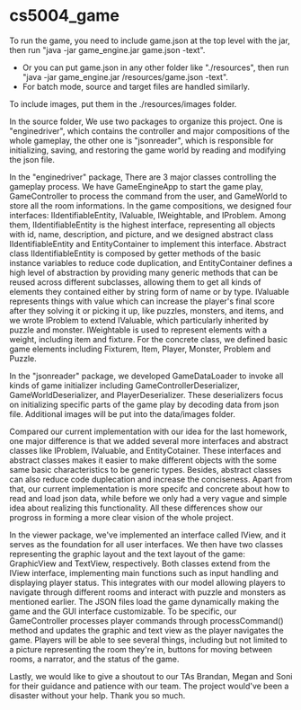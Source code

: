 # cs5004_game

To run the game, you need to include game.json at the top level with the jar, then run "java -jar game_engine.jar game.json -text".
  - Or you can put game.json in any other folder like "./resources", then run "java -jar game_engine.jar /resources/game.json -text".
  - For batch mode, source and target files are handled similarly.

To include images, put them in the ./resources/images folder.

In the source folder, We use two packages to organize this project. One is "enginedriver", which contains the controller and major compositions of the whole gameplay, the other one is "jsonreader", which is responsible for initializing, saving, and restoring the game world by reading and modifying the json file.

In the "enginedriver" package, There are 3 major classes controlling the gameplay process. We have GameEngineApp to start the game play, GameController to process the command from the user, and GameWorld to store all the room informations. In the game compositions, we designed four interfaces: IIdentifiableEntity, IValuable, IWeightable, and IProblem. Among them, IIdentifiableEntity is the highest interface, representing all objects with id, name, description, and picture, and we designed abstract class IIdentifiableEntity and EntityContainer to implement this interface. Abstract class IIdentifiableEntity is composed by getter methods of the basic instance variables to reduce code duplication, and EntityContainer defines a high level of abstraction by providing many generic methods that can be reused across different subclasses, allowing them to get all kinds of elements they contained either by string form of name or by type. IValuable represents things with value which can increase the player's final score after they solving it or picking it up, like puzzles, monsters, and items, and we wrote IProblem to extend IValuable, which particularly inherited by puzzle and monster. IWeightable is used to represent elements with a weight, including item and fixture. For the concrete class, we defined basic game elements including Fixturem, Item, Player, Monster, Problem and Puzzle.

In the "jsonreader" package, we developed GameDataLoader to invoke all kinds of game initializer including GameControllerDeserializer, GameWorldDeserializer, and PlayerDeserializer. These deserializers focus on initializing specific parts of the game play by decoding data from json file. Additional images will be put into the data/images folder.

Compared our current implementation with our idea for the last homework, one major difference is that we added several more interfaces and abstract classes like IProblem, IValuable, and EntityCotainer. These interfaces and abstract classes makes it easier to make different objects with the some same basic characteristics to be generic types. Besides, abstract classes can also reduce code duplecation and increase the conciseness. Apart from that, our current implementation is more specifc and concrete about how to read and load json data, while before we only had a very vague and simple idea about realizing this functionality. All these differences show our progross in forming a more clear vision of the whole project.

In the viewer package, we've implemented an interface called IView, and it serves as the foundation for all user interfaces. We then have two classes representing the graphic layout and the text layout of the game: GraphicView and TextView, respectively. Both classes extend from the IView interface, implementing main functions such as input handling and displaying player status. This integrates with our model allowing players to navigate through different rooms and interact with puzzle and monsters as mentioned earlier. The JSON files load the game dynamically making the game and the GUI interface customizable. To be specific, our GameController processes player commands through processCommand() method and updates the graphic and text view as the player navigates the game. Players will be able to see several things, including but not limited to a picture representing the room they're in, buttons for moving between rooms, a narrator, and the status of the game.

Lastly, we would like to give a shoutout to our TAs Brandan, Megan and Soni for their guidance and patience with our team. The project would've been a disaster without your help. Thank you so much.
